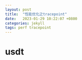 ```yaml
---
layout: post
title:  "性能优化之tracepoint"
date:   2023-01-29 10:22:07 +0800
categories: jekyll
tags: perf tracepoint
---
```


# usdt